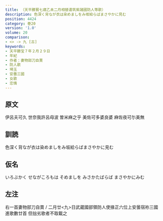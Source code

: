 ```yaml
---
title: （天平勝寳七歳乙未二月相替遣筑紫諸國防人等歌）
description: 色深く背なが衣は染めましをみ坂給らばまさやかに見む
position: 4424
category: 巻20
version: '1.0'
volume: 20
comparison:
- <> -> 九 [古]
keywords:
- 天平勝宝７年２月２９日
- 年紀
- 作者：妻物部刀自賣
- 防人歌
- 埼玉
- 安曇三國
- 女歌
- 恋情
---
```


## 原文

伊呂夫可久 世奈我許呂母波 曽米麻之乎 美佐可多婆良婆 麻佐夜可尓美無

## 訓読

色深く背なが衣は染めましをみ坂給らばまさやかに見む

## 仮名

いろぶかく せながころもは そめましを みさかたばらば まさやかにみむ

## 左注

右一首妻物部刀自賣 / 二月廿<九>日武蔵國部領防人使掾正六位上安曇宿祢三國進歌數廿首 但拙劣歌者不取載之
